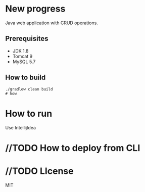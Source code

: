 # New progress
Java web application with CRUD operations.

## Prerequisites
* JDK 1.8
* Tomcat 9
* MySQL 5.7

## How to build
    ./gradlew clean build
    # how 
# How to run
Use IntellijIdea

# //TODO  How to deploy from CLI

# //TODO LIcense
MIT


    
    
      
